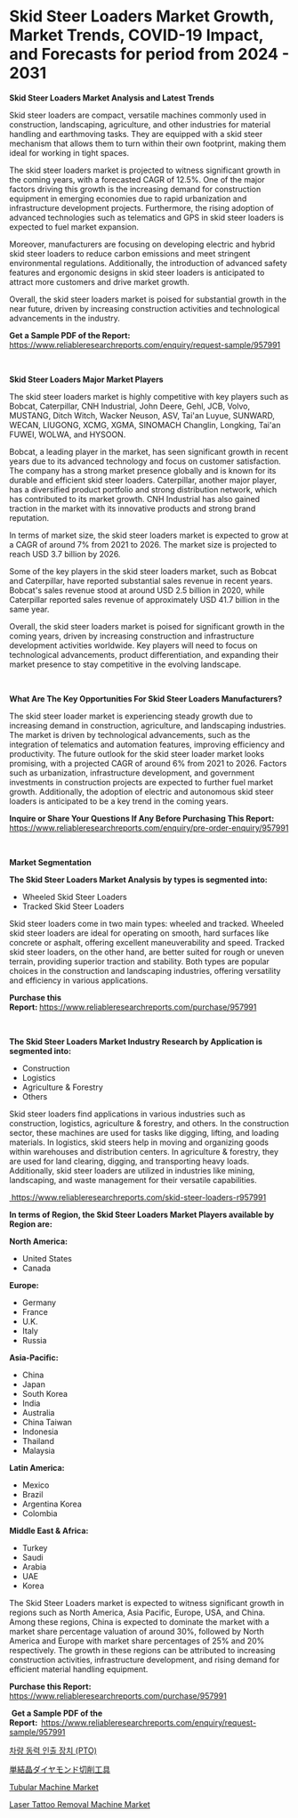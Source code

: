 <p><h1>Skid Steer Loaders Market Growth, Market Trends, COVID-19 Impact, and Forecasts for period from 2024 - 2031</h1></p><p><strong>Skid Steer Loaders Market Analysis and Latest Trends</strong></p>
<p><p>Skid steer loaders are compact, versatile machines commonly used in construction, landscaping, agriculture, and other industries for material handling and earthmoving tasks. They are equipped with a skid steer mechanism that allows them to turn within their own footprint, making them ideal for working in tight spaces.</p><p>The skid steer loaders market is projected to witness significant growth in the coming years, with a forecasted CAGR of 12.5%. One of the major factors driving this growth is the increasing demand for construction equipment in emerging economies due to rapid urbanization and infrastructure development projects. Furthermore, the rising adoption of advanced technologies such as telematics and GPS in skid steer loaders is expected to fuel market expansion.</p><p>Moreover, manufacturers are focusing on developing electric and hybrid skid steer loaders to reduce carbon emissions and meet stringent environmental regulations. Additionally, the introduction of advanced safety features and ergonomic designs in skid steer loaders is anticipated to attract more customers and drive market growth.</p><p>Overall, the skid steer loaders market is poised for substantial growth in the near future, driven by increasing construction activities and technological advancements in the industry.</p></p>
<p><strong>Get a Sample PDF of the Report:&nbsp;</strong> <a href="https://www.reliableresearchreports.com/enquiry/request-sample/957991">https://www.reliableresearchreports.com/enquiry/request-sample/957991</a></p>
<p>&nbsp;</p>
<p><strong>Skid Steer Loaders Major Market Players</strong></p>
<p><p>The skid steer loaders market is highly competitive with key players such as Bobcat, Caterpillar, CNH Industrial, John Deere, Gehl, JCB, Volvo, MUSTANG, Ditch Witch, Wacker Neuson, ASV, Tai'an Luyue, SUNWARD, WECAN, LIUGONG, XCMG, XGMA, SINOMACH Changlin, Longking, Tai'an FUWEI, WOLWA, and HYSOON. </p><p>Bobcat, a leading player in the market, has seen significant growth in recent years due to its advanced technology and focus on customer satisfaction. The company has a strong market presence globally and is known for its durable and efficient skid steer loaders. Caterpillar, another major player, has a diversified product portfolio and strong distribution network, which has contributed to its market growth. CNH Industrial has also gained traction in the market with its innovative products and strong brand reputation.</p><p>In terms of market size, the skid steer loaders market is expected to grow at a CAGR of around 7% from 2021 to 2026. The market size is projected to reach USD 3.7 billion by 2026.</p><p>Some of the key players in the skid steer loaders market, such as Bobcat and Caterpillar, have reported substantial sales revenue in recent years. Bobcat's sales revenue stood at around USD 2.5 billion in 2020, while Caterpillar reported sales revenue of approximately USD 41.7 billion in the same year.</p><p>Overall, the skid steer loaders market is poised for significant growth in the coming years, driven by increasing construction and infrastructure development activities worldwide. Key players will need to focus on technological advancements, product differentiation, and expanding their market presence to stay competitive in the evolving landscape.</p></p>
<p>&nbsp;</p>
<p><strong>What Are The Key Opportunities For Skid Steer Loaders Manufacturers?</strong></p>
<p><p>The skid steer loader market is experiencing steady growth due to increasing demand in construction, agriculture, and landscaping industries. The market is driven by technological advancements, such as the integration of telematics and automation features, improving efficiency and productivity. The future outlook for the skid steer loader market looks promising, with a projected CAGR of around 6% from 2021 to 2026. Factors such as urbanization, infrastructure development, and government investments in construction projects are expected to further fuel market growth. Additionally, the adoption of electric and autonomous skid steer loaders is anticipated to be a key trend in the coming years.</p></p>
<p><strong>Inquire or Share Your Questions If Any Before Purchasing This Report:</strong> <a href="https://www.reliableresearchreports.com/enquiry/pre-order-enquiry/957991">https://www.reliableresearchreports.com/enquiry/pre-order-enquiry/957991</a></p>
<p>&nbsp;</p>
<p><strong>Market Segmentation</strong></p>
<p><strong>The Skid Steer Loaders Market Analysis by types is segmented into:</strong></p>
<p><ul><li>Wheeled Skid Steer Loaders</li><li>Tracked Skid Steer Loaders</li></ul></p>
<p><p>Skid steer loaders come in two main types: wheeled and tracked. Wheeled skid steer loaders are ideal for operating on smooth, hard surfaces like concrete or asphalt, offering excellent maneuverability and speed. Tracked skid steer loaders, on the other hand, are better suited for rough or uneven terrain, providing superior traction and stability. Both types are popular choices in the construction and landscaping industries, offering versatility and efficiency in various applications.</p></p>
<p><strong>Purchase this Report:&nbsp;</strong><a href="https://www.reliableresearchreports.com/purchase/957991">https://www.reliableresearchreports.com/purchase/957991</a></p>
<p>&nbsp;</p>
<p><strong>The Skid Steer Loaders Market Industry Research by Application is segmented into:</strong></p>
<p><ul><li>Construction</li><li>Logistics</li><li>Agriculture & Forestry</li><li>Others</li></ul></p>
<p><p>Skid steer loaders find applications in various industries such as construction, logistics, agriculture & forestry, and others. In the construction sector, these machines are used for tasks like digging, lifting, and loading materials. In logistics, skid steers help in moving and organizing goods within warehouses and distribution centers. In agriculture & forestry, they are used for land clearing, digging, and transporting heavy loads. Additionally, skid steer loaders are utilized in industries like mining, landscaping, and waste management for their versatile capabilities.</p></p>
<p><a href="https://www.reliableresearchreports.com/skid-steer-loaders-r957991">&nbsp;https://www.reliableresearchreports.com/skid-steer-loaders-r957991</a></p>
<p><strong>In terms of Region, the Skid Steer Loaders Market Players available by Region are:</strong></p>
<p>
    <p> <strong> North America: </strong>
        <ul>
            <li>United States</li>
            <li>Canada</li>
        </ul>
        </p> 
    <p> <strong> Europe: </strong>
        <ul>
            <li>Germany</li>
            <li>France</li>
            <li>U.K.</li>
            <li>Italy</li>
            <li>Russia</li>
        </ul>
        </p> 
    <p> <strong> Asia-Pacific: </strong>
        <ul>
            <li>China</li>
            <li>Japan</li>
            <li>South Korea</li>
            <li>India</li>
            <li>Australia</li>
            <li>China Taiwan</li>
            <li>Indonesia</li>
            <li>Thailand</li>
            <li>Malaysia</li>
        </ul>
        </p> 
    <p> <strong> Latin America: </strong>
        <ul>
            <li>Mexico</li>
            <li>Brazil</li>
            <li>Argentina Korea</li>
            <li>Colombia</li>
        </ul>
        </p> 
    <p> <strong> Middle East & Africa: </strong>
        <ul>
            <li>Turkey</li>
            <li>Saudi</li>
            <li>Arabia</li>
            <li>UAE</li>
            <li>Korea</li>
        </ul>
    </p>
    </p>
<p><p>The Skid Steer Loaders market is expected to witness significant growth in regions such as North America, Asia Pacific, Europe, USA, and China. Among these regions, China is expected to dominate the market with a market share percentage valuation of around 30%, followed by North America and Europe with market share percentages of 25% and 20% respectively. The growth in these regions can be attributed to increasing construction activities, infrastructure development, and rising demand for efficient material handling equipment.</p></p>
<p><strong>Purchase this Report: </strong><a href="https://www.reliableresearchreports.com/purchase/957991">https://www.reliableresearchreports.com/purchase/957991</a></p>
<p>&nbsp;<strong>Get a Sample PDF of the Report:&nbsp;&nbsp;</strong><a href="https://www.reliableresearchreports.com/enquiry/request-sample/957991">https://www.reliableresearchreports.com/enquiry/request-sample/957991</a></p>
<p><strong></strong></p>
<p><p><a href="https://github.com/airdroplover110/Market-Research-Report-List-1/blob/main/3398139170797.md">차량 동력 인출 장치 (PTO)</a></p><p><a href="https://github.com/LeoraEber/Market-Research-Report-List-1/blob/main/1303467159258.md">単結晶ダイヤモンド切削工具</a></p><p><a href="https://github.com/khlifeservices/Market-Research-Report-List-1/blob/main/tubular-machine-market.md">Tubular Machine Market</a></p><p><a href="https://github.com/theanastasiyah/Market-Research-Report-List-1/blob/main/laser-tattoo-removal-machine-market.md">Laser Tattoo Removal Machine Market</a></p></p>